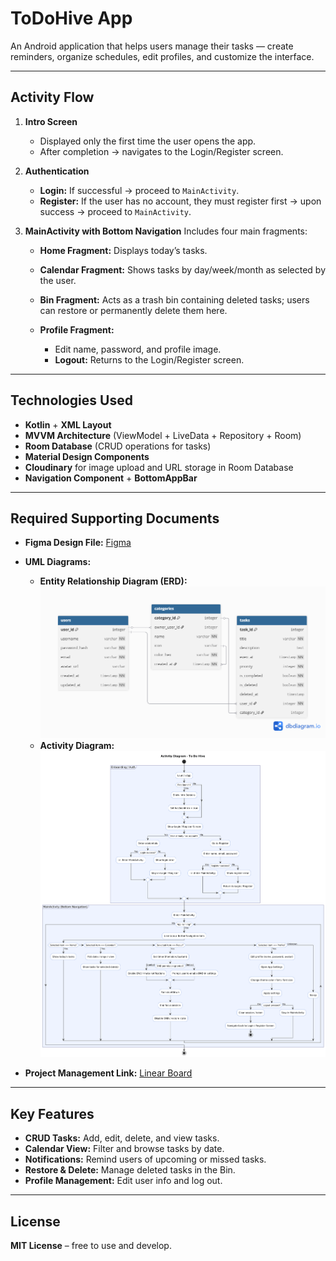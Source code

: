 # ToDoHive App

An Android application that helps users manage their tasks — create reminders, organize schedules, edit profiles, and customize the interface.

---

## Activity Flow

1. **Intro Screen**

   * Displayed only the first time the user opens the app.
   * After completion → navigates to the Login/Register screen.

2. **Authentication**

   * **Login:** If successful → proceed to `MainActivity`.
   * **Register:** If the user has no account, they must register first → upon success → proceed to `MainActivity`.

3. **MainActivity with Bottom Navigation**
   Includes four main fragments:

   * **Home Fragment:** Displays today’s tasks.
   * **Calendar Fragment:** Shows tasks by day/week/month as selected by the user.
   * **Bin Fragment:** Acts as a trash bin containing deleted tasks; users can restore or permanently delete them here.
   * **Profile Fragment:**

     * Edit name, password, and profile image.
     * **Logout:** Returns to the Login/Register screen.

---

## Technologies Used

* **Kotlin** + **XML Layout**
* **MVVM Architecture** (ViewModel + LiveData + Repository + Room)
* **Room Database** (CRUD operations for tasks)
* **Material Design Components**
* **Cloudinary** for image upload and URL storage in Room Database
* **Navigation Component** + **BottomAppBar**

---

## Required Supporting Documents

* **Figma Design File:** [Figma](https://www.figma.com/design/LRVrvGHMESFCsBnefyLQmP/UpTodo---Todo-list-app-UI-Kit--Community-?node-id=0-1&p=f&t=FNBNRS5aGF9ye1jw-0)
* **UML Diagrams:**

  * **Entity Relationship Diagram (ERD):**
    ![](app/uml/ERDiagram.png)
  * **Activity Diagram:**
    ![](app/uml/ActivityDiagram.png)
* **Project Management Link:** [Linear Board](https://linear.app/todohive/team/TOD/active)

---

## Key Features

* **CRUD Tasks:** Add, edit, delete, and view tasks.
* **Calendar View:** Filter and browse tasks by date.
* **Notifications:** Remind users of upcoming or missed tasks.
* **Restore & Delete:** Manage deleted tasks in the Bin.
* **Profile Management:** Edit user info and log out.

---

## License

**MIT License** – free to use and develop.